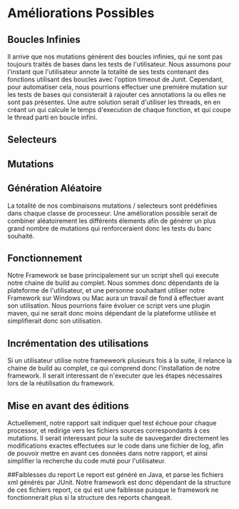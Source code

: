 # Améliorations Possibles

## Boucles Infinies

Il arrive que nos mutations génèrent des boucles infinies, qui ne sont pas toujours traités de bases dans les tests de l'utilisateur.
Nous assumons pour l'instant que l'utilisateur annote la totalité de ses tests contenant des fonctions utilisant des boucles avec l'option timeout de Junit.
Cependant, pour automatiser cela, nous pourrions effectuer une première mutation sur les tests de bases qui consisterait à rajouter ces annotations la ou elles ne sont pas présentes.
Une autre solution serait d'utiliser les threads, en en créant un qui calcule le temps d'execution de chaque fonction, et qui coupe le thread parti en boucle infini.

## Selecteurs

## Mutations

## Génération Aléatoire

La totalité de nos combinaisons mutations / selecteurs sont prédéfinies dans chaque classe de processeur.
Une amélioration possible serait de combiner aléatoirement les différents élements afin de générer un plus grand nombre de mutations qui renforceraient donc les tests du banc souhaité.

## Fonctionnement

Notre Framework se base principalement sur un script shell qui execute notre chaine de build au complet.
Nous sommes donc dépendants de la plateforme de l'utilisateur, et une personne souhaitant utiliser notre Framework sur Windows ou Mac aura un travail de fond à effectuer avant son utilisation.
Nous pourrions faire évoluer ce script vers une plugin maven, qui ne serait donc moins dépendant de la plateforme utilisée et simplifierait donc son utilisation.

## Incrémentation des utilisations

Si un utilisateur utilise notre frameweork plusieurs fois à la suite, il relance la chaine de build au complet, ce qui comprend donc l'installation de notre framework.
Il serait interessant de n'executer que les étapes nécessaires lors de la réutilisation du framework.

## Mise en avant des éditions

Actuellement, notre rapport sait indiquer quel test échoue pour chaque processor, et redirige vers les fichiers sources correspondants à ces mutations.
Il serait interessant pour la suite de sauvegarder directement les modifications exactes effectuées sur le code dans une fichier de log, afin de pouvoir mettre en avant ces données dans notre rapport, et ainsi simplifier la recherche du code muté pour l'utilisateur.

##Faiblesses du report
Le report est généré en Java, et parse les fichiers xml générés par JUnit. Notre framework est donc dépendant de la structure de ces fichiers report,
ce qui est une faiblesse puisque le framework ne fonctionnerait plus si la structure des reports changeait.